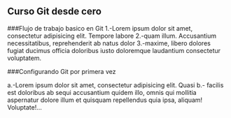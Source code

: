 ## Curso Git desde cero


###Flujo de trabajo basico en Git
1.-Lorem ipsum dolor sit amet, consectetur adipisicing elit. Tempore labore 2.-quam illum. Accusantium necessitatibus, reprehenderit ab natus dolor 3.-maxime, libero dolores fugiat ducimus officia doloribus iusto doloremque laudantium consectetur voluptatem.

###Configurando Git por primera vez

a.-Lorem ipsum dolor sit amet, consectetur adipisicing elit. Quasi 
b.- facilis est doloribus ab sequi accusantium quidem illo, omnis qui mollitia aspernatur dolore illum et quisquam repellendus quia ipsa, aliquam! Voluptate!...